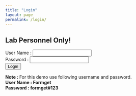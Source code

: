 ```yaml
---
title: "Login"
layout: page
permalink: /login/
---
```


<html>
<head>
<title>Only lab personnel</title>
<!-- Include CSS File Here -->
<link rel="stylesheet" href="css/style.css"/>
<!-- Include JS File Here -->
<script src="login.js"></script>
</head>
<body>
<div class="container">
<div class="main">
<h2>Lab Personnel Only!</h2>
<form id="form_id" method="post" name="myform">
<label>User Name :</label>
<input type="text" name="username" id="username"/><br>
<label>Password       :</label>
<input type="password" name="password" id="password"/><br>
<input type="button" value="Login" id="submit" onclick="validate()"/>
</form>
<span><b class="note">Note : </b>For this demo use following username and password. <br/><b class="valid">User Name : Formget<br/>Password : formget#123</b></span>
</div>
</div>

<script>
function validate(){
var username = document.getElementById("username").value;
var password = document.getElementById("password").value;
if ( username == "Formget" && password == "formget#123"){

window.location = "{{ site.url }}{{ site.baseurl }}/labdata.html";  
  }
 else{
  alert ("Login Unsuccessfull!");
  }
  }
</script>

</body>
</html>
